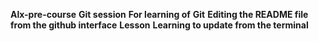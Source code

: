 **Alx-pre-course** __Git session__
**For learning of** __Git__
**Editing the README file from the github interface**
**Lesson** __Learning to update from the terminal__
